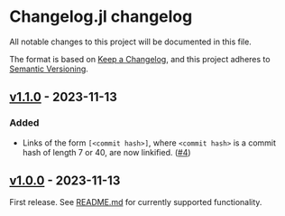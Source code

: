 # Changelog.jl changelog

All notable changes to this project will be documented in this file.

The format is based on [Keep a Changelog](https://keepachangelog.com/en/1.0.0/),
and this project adheres to [Semantic Versioning](https://semver.org/spec/v2.0.0.html).

<!-- ## [Unreleased] -->

## [v1.1.0] - 2023-11-13
### Added
- Links of the form `[<commit hash>]`, where `<commit hash>` is a commit hash
  of length 7 or 40, are now linkified. ([#4])

## [v1.0.0] - 2023-11-13
First release. See
[README.md](https://github.com/JuliaDocs/Changelog.jl/blob/master/README.md)
for currently supported functionality.


<!-- Links generated by Changelog.jl -->

[v1.0.0]: https://github.com/JuliaDocs/Changelog.jl/releases/tag/v1.0.0
[v1.1.0]: https://github.com/JuliaDocs/Changelog.jl/releases/tag/v1.1.0
[#4]: https://github.com/JuliaDocs/Changelog.jl/issues/4
